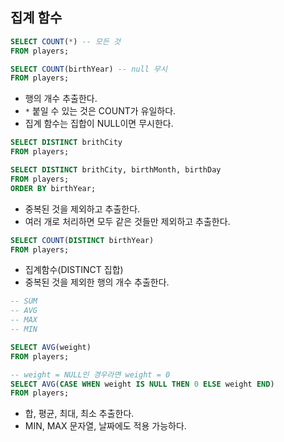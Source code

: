 ## 집계 함수

```sql
SELECT COUNT(*) -- 모든 것
FROM players;

SELECT COUNT(birthYear) -- null 무시
FROM players;
```
- 행의 개수 추출한다.
- `*` 붙일 수 있는 것은 COUNT가 유일하다.
- 집계 함수는 집합이 NULL이면 무시한다.

```sql
SELECT DISTINCT brithCity
FROM players;

SELECT DISTINCT brithCity, birthMonth, birthDay
FROM players;
ORDER BY birthYear;
```
- 중복된 것을 제외하고 추출한다.
- 여러 개로 처리하면 모두 같은 것들만 제외하고 추출한다.

```sql
SELECT COUNT(DISTINCT birthYear) 
FROM players;
```
- 집계함수(DISTINCT 집합)
- 중복된 것을 제외한 행의 개수 추출한다.

```sql
-- SUM
-- AVG
-- MAX
-- MIN

SELECT AVG(weight)
FROM players;

-- weight = NULL인 경우라면 weight = 0 
SELECT AVG(CASE WHEN weight IS NULL THEN 0 ELSE weight END)
FROM players;
```
- 합, 평균, 최대, 최소 추출한다.
- MIN, MAX 문자열, 날짜에도 적용 가능하다.
